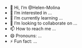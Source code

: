 - 👋 Hi, I’m @Helen-Molina
- 👀 I’m interested in ...
- 🌱 I’m currently learning ...
- 💞️ I’m looking to collaborate on ...
- 📫 How to reach me ...
- 😄 Pronouns: ...
- ⚡ Fun fact: ...

<!---
Helen-Molina/Helen-Molina is a ✨ special ✨ repository because its `README.md` (this file) appears on your GitHub profile.
You can click the Preview link to take a look at your changes.
--->
